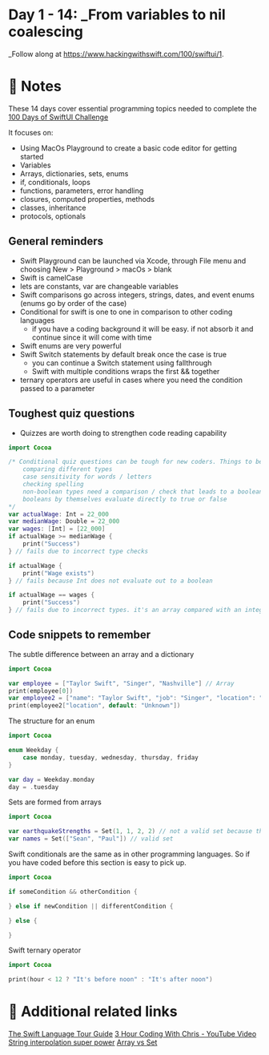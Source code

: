 # Day 1 - 14: _From variables to nil coalescing


_Follow along at https://www.hackingwithswift.com/100/swiftui/1.

# 📒 Notes

These 14 days cover essential programming topics needed to complete the [100 Days of SwiftUI Challenge](https://www.hackingwithswift.com/100)

It focuses on:

- Using MacOs Playground to create a basic code editor for getting started
- Variables
- Arrays, dictionaries, sets, enums
- if, conditionals, loops
- functions, parameters, error handling
- closures, computed properties, methods
- classes, inheritance
- protocols, optionals

## General reminders

- Swift Playground can be launched via Xcode, through File menu and choosing New > Playground > macOs > blank
- Swift is camelCase
- lets are constants, var are changeable variables
- Swift comparisons go across integers, strings, dates, and event enums (enums go by order of the case)
- Conditional for swift is one to one in comparison to other coding languages
    - if you have a coding background it will be easy. if not absorb it and continue since it will come with time
- Swift enums are very powerful
- Swift Switch statements by default break once the case is true
    - you can continue a Switch statement using fallthrough
    - Swift with multiple conditions wraps the first && together
- ternary operators are useful in cases where you need the condition passed to a parameter

## Toughest quiz questions

- Quizzes are worth doing to strengthen code reading capability

```Swift
import Cocoa

/* Conditional quiz questions can be tough for new coders. Things to be aware of:
    comparing different types
    case sensitivity for words / letters
    checking spelling
    non-boolean types need a comparison / check that leads to a boolean
    booleans by themselves evaluate directly to true or false
*/
var actualWage: Int = 22_000
var medianWage: Double = 22_000
var wages: [Int] = [22_000]
if actualWage >= medianWage {
	print("Success")
} // fails due to incorrect type checks

if actualWage {
    print("Wage exists")
} // fails because Int does not evaluate out to a boolean

if actualWage == wages {
    print("Success")
} // fails due to incorrect types. it's an array compared with an integer

```

## Code snippets to remember

The subtle difference between an array and a dictionary
```swift
import Cocoa

var employee = ["Taylor Swift", "Singer", "Nashville"] // Array
print(employee[0])
var employee2 = ["name": "Taylor Swift", "job": "Singer", "location": "Nashville"] // Dictionary
print(employee2["location", default: "Unknown"])
```

The structure for an enum
```swift
import Cocoa

enum Weekday {
    case monday, tuesday, wednesday, thursday, friday
}

var day = Weekday.monday
day = .tuesday
```

Sets are formed from arrays
```swift
import Cocoa

var earthquakeStrengths = Set(1, 1, 2, 2) // not a valid set because the integers are not in an array
var names = Set(["Sean", "Paul"]) // valid set
```

Swift conditionals are the same as in other programming languages. So if you have coded before this section is easy to pick up.
```swift
import Cocoa 

if someCondition && otherCondition {

} else if newCondition || differentCondition {

} else {

}
```

Swift ternary operator
```Swift
import Cocoa

print(hour < 12 ? "It's before noon" : "It's after noon")
```

# 🔗 Additional related links

[The Swift Language Tour Guide](https://docs.swift.org/swift-book/documentation/the-swift-programming-language/guidedtour/)
[3 Hour Coding With Chris - YouTube Video](https://www.youtube.com/watch?v=Ulp1Kimblg0)
[String interpolation super power](https://www.hackingwithswift.com/articles/178/super-powered-string-interpolation-in-swift-5-0)
[Array vs Set](https://www.avanderlee.com/swift/array-vs-set-differences-explained/)